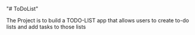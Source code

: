 "# ToDoList" 


The Project is to build a TODO-LIST app that allows users to create to-do lists and add tasks to those lists
